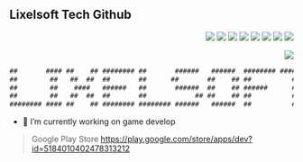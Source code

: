## Lixelsoft Tech Github

<div align=right>
<img src="https://img.shields.io/badge/Unity-000000?style=flat-square&logo=Unity&logoColor=white"/>
<img src="https://img.shields.io/badge/Firebase-FFBF3B?style=flat-square&logo=Firebase&logoColor=white"/>
<img src="https://img.shields.io/badge/Javascript-FBBA00?style=flat-square&logo=Javascript&logoColor=white"/>
<img src="https://img.shields.io/badge/Solidity-363636?style=flat-square&logo=Solidity&logoColor=white"/>
<img src="https://img.shields.io/badge/Go-00ADD8?style=flat-square&logo=Go&logoColor=white"/>
<img src="https://img.shields.io/badge/Amazon Aws-232F3E?style=flat-square&logo=Amazon Aws&logoColor=white"/>
<img src="https://img.shields.io/badge/Redis-DC382D?style=flat-square&logo=Redis&logoColor=white"/>
<img src="https://img.shields.io/badge/Python-3776AB?style=flat-square&logo=Python&logoColor=white"/>

  
<a href="https://hits.seeyoufarm.com"><img src="https://hits.seeyoufarm.com/api/count/incr/badge.svg?url=https%3A%2F%2Fgithub.com%2Flixelsoft&count_bg=%2379C83D&title_bg=%23555555&icon=&icon_color=%23E7E7E7&title=hits&edge_flat=false"/></a>
</div>


```cs
##       #### ##    ## ######## ##       ######   ######  ######## ########
##        ##   ##  ##  ##       ##      ##       ##    ## ##          ##
##        ##    ####   ######   ##       ######  ##    ## ######      ## 
##        ##   ##  ##  ##       ##            ## ##    ## ##          ## 
######## #### ##    ## ######## ######## ######   ######  ##          ## 
```

- 🔭 I’m currently working on game develop

> Google Play Store
https://play.google.com/store/apps/dev?id=5184010402478313212

<!--
**lixelsoft/lixelsoft** is a ✨ _special_ ✨ repository because its `README.md` (this file) appears on your GitHub profile.

Here are some ideas to get you started:

- 🔭 I’m currently working on ...
- 🌱 I’m currently learning ...
- 👯 I’m looking to collaborate on ...
- 🤔 I’m looking for help with ...
- 💬 Ask me about ...
- 📫 How to reach me: ...
- 😄 Pronouns: ...
- ⚡ Fun fact: ...
-->
